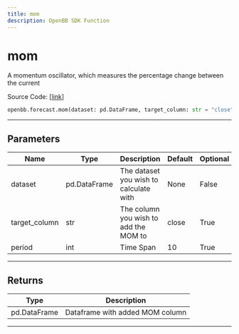 ```yaml
---
title: mom
description: OpenBB SDK Function
---
```


# mom

A momentum oscillator, which measures the percentage change between the current

Source Code: [[link](https://github.com/OpenBB-finance/OpenBBTerminal/tree/main/openbb_terminal/forecast/forecast_model.py#L308)]

```python
openbb.forecast.mom(dataset: pd.DataFrame, target_column: str = "close", period: int = 10)
```

---

## Parameters

| Name | Type | Description | Default | Optional |
| ---- | ---- | ----------- | ------- | -------- |
| dataset | pd.DataFrame | The dataset you wish to calculate with | None | False |
| target_column | str | The column you wish to add the MOM to | close | True |
| period | int | Time Span | 10 | True |


---

## Returns

| Type | Description |
| ---- | ----------- |
| pd.DataFrame | Dataframe with added MOM column |
---

